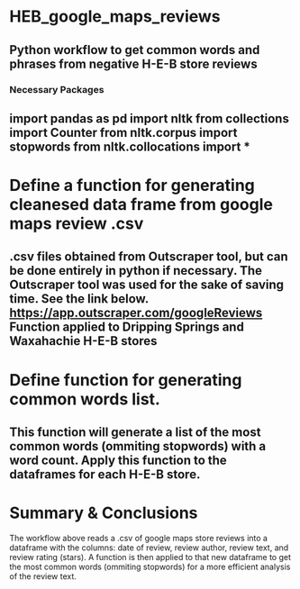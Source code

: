 # HEB_google_maps_reviews
Python workflow to get common words and phrases from negative H-E-B store reviews
------------------------------

### Necessary Packages
import pandas as pd
import nltk
from collections import Counter
from nltk.corpus import stopwords
from nltk.collocations import *
------------------------------

# Define a function for generating cleanesed data frame from google maps review .csv
.csv files obtained from Outscraper tool, but can be done entirely in python if necessary. The Outscraper tool was used for the sake of saving time. See the link below.
https://app.outscraper.com/googleReviews
Function applied to Dripping Springs and Waxahachie H-E-B stores
------------------------------

# Define function for generating common words list.
This function will generate a list of the most common words (ommiting stopwords) with a word count. 
Apply this function to the dataframes for each H-E-B store.
------------------------------

# Summary & Conclusions
The workflow above reads a .csv of google maps store reviews into a dataframe with the columns: date of review, review author, review text, and review rating (stars). A function is then applied to that new dataframe to get the most common words (ommiting stopwords) for a more efficient analysis of the review text.
